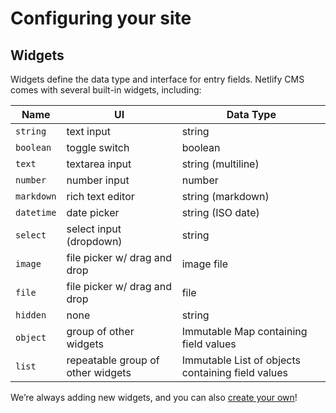 # Configuring your site

## Widgets

Widgets define the data type and interface for entry fields. Netlify CMS comes with several built-in widgets, including:

| Name       | UI                                | Data Type                                         |
| --------   | --------------------------------- | --------------------------------------------------|
| `string`   | text input                        | string                                            |
| `boolean`  | toggle switch                     | boolean                                           |
| `text`     | textarea input                    | string (multiline)                                |
| `number`   | number input                      | number                                            |
| `markdown` | rich text editor                  | string (markdown)                                 |
| `datetime` | date picker                       | string (ISO date)                                 |
| `select`   | select input (dropdown)           | string                                            |
| `image`    | file picker w/ drag and drop      | image file                                        |
| `file`     | file picker w/ drag and drop      | file                                              |
| `hidden`   | none                              | string                                            |
| `object`   | group of other widgets            | Immutable Map containing field values             |
| `list`     | repeatable group of other widgets | Immutable List of objects containing field values |

We’re always adding new widgets, and you can also [create your own](/docs/extending)!
